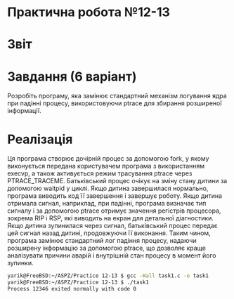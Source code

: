 # Практична робота №12-13 
# Звіт
# Завдання (6 варіант)
Розробіть програму, яка замінює стандартний механізм логування ядра при падінні процесу, використовуючи ptrace для збирання розширеної інформації.
# Реалізація
Ця програма створює дочірній процес за допомогою fork, у якому виконується передана користувачем програма з використанням execvp, а також активується режим трасування ptrace через PTRACE_TRACEME. Батьківський процес очікує на зміну стану дитини за допомогою waitpid у циклі. Якщо дитина завершилася нормально, програма виводить код її завершення і завершує роботу. Якщо дитина отримала сигнал, наприклад, при падінні, програма визначає тип сигналу і за допомогою ptrace отримує значення регістрів процесора, зокрема RIP і RSP, які виводить на екран для детальної діагностики. Якщо дитина зупинилася через сигнал, батьківський процес передає цей сигнал назад дитині, продовжуючи її виконання. Таким чином, програма замінює стандартний лог падіння процесу, надаючи розширену інформацію за допомогою ptrace, що дозволяє краще аналізувати причини аварій і внутрішній стан процесу в момент його зупинки.
```bash
yarik@FreeBSD:~/ASPZ/Practice 12-13 $ gcc -Wall task1.c -o task1
yarik@FreeBSD:~/ASPZ/Practice 12-13 $ ./task1
Process 12346 exited normally with code 0
```
